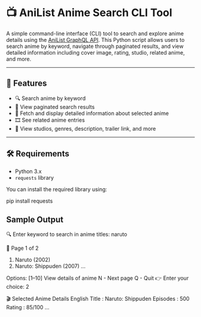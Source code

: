 # 📺 AniList Anime Search CLI Tool

A simple command-line interface (CLI) tool to search and explore anime details using the [AniList GraphQL API](https://anilist.gitbook.io/dev-api/). This Python script allows users to search anime by keyword, navigate through paginated results, and view detailed information including cover image, rating, studio, related anime, and more.

---

## 🚀 Features

- 🔍 Search anime by keyword
- 📄 View paginated search results
- 📘 Fetch and display detailed information about selected anime
- 🎞 See related anime entries
- 🏢 View studios, genres, description, trailer link, and more

---

## 🛠️ Requirements

- Python 3.x
- `requests` library

You can install the required library using:


pip install requests


## Sample Output

🔍 Enter keyword to search in anime titles: naruto

📄 Page 1 of 2
1. Naruto (2002)
2. Naruto: Shippuden (2007)
...

Options:
  [1–10] View details of anime
  N - Next page
  Q - Quit
👉 Enter your choice: 2

🎬 Selected Anime Details
English Title : Naruto: Shippuden
Episodes      : 500
Rating        : 85/100
...



```bash